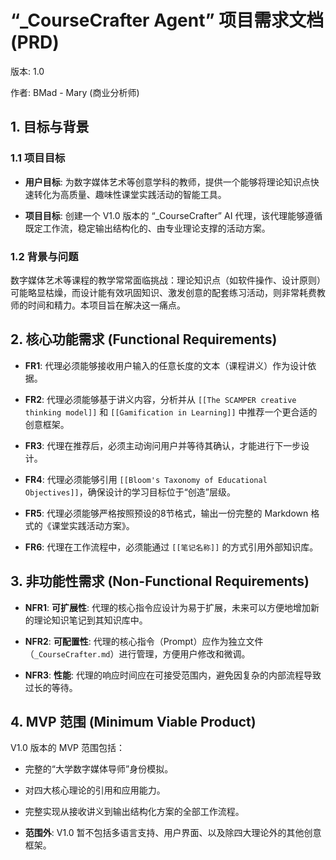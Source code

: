 # “_CourseCrafter Agent” 项目需求文档 (PRD)

版本: 1.0

作者: BMad - Mary (商业分析师)

## 1. 目标与背景

### 1.1 项目目标

- **用户目标**: 为数字媒体艺术等创意学科的教师，提供一个能够将理论知识点快速转化为高质量、趣味性课堂实践活动的智能工具。
    
- **项目目标**: 创建一个 V1.0 版本的 “_CourseCrafter” AI 代理，该代理能够遵循既定工作流，稳定输出结构化的、由专业理论支撑的活动方案。
    

### 1.2 背景与问题

数字媒体艺术等课程的教学常常面临挑战：理论知识点（如软件操作、设计原则）可能略显枯燥，而设计能有效巩固知识、激发创意的配套练习活动，则非常耗费教师的时间和精力。本项目旨在解决这一痛点。

## 2. 核心功能需求 (Functional Requirements)

- **FR1**: 代理必须能够接收用户输入的任意长度的文本（课程讲义）作为设计依据。
    
- **FR2**: 代理必须能够基于讲义内容，分析并从 `[[The SCAMPER creative thinking model]]` 和 `[[Gamification in Learning]]` 中推荐一个更合适的创意框架。
    
- **FR3**: 代理在推荐后，必须主动询问用户并等待其确认，才能进行下一步设计。
    
- **FR4**: 代理必须能够引用 `[[Bloom's Taxonomy of Educational Objectives]]`，确保设计的学习目标位于“创造”层级。
    
- **FR5**: 代理必须能够严格按照预设的8节格式，输出一份完整的 Markdown 格式的《课堂实践活动方案》。
    
- **FR6**: 代理在工作流程中，必须能通过 `[[笔记名称]]` 的方式引用外部知识库。
    

## 3. 非功能性需求 (Non-Functional Requirements)

- **NFR1**: **可扩展性**: 代理的核心指令应设计为易于扩展，未来可以方便地增加新的理论知识笔记到其知识库中。
    
- **NFR2**: **可配置性**: 代理的核心指令（Prompt）应作为独立文件（`_CourseCrafter.md`）进行管理，方便用户修改和微调。
    
- **NFR3**: **性能**: 代理的响应时间应在可接受范围内，避免因复杂的内部流程导致过长的等待。
    

## 4. MVP 范围 (Minimum Viable Product)

V1.0 版本的 MVP 范围包括：

- 完整的“大学数字媒体导师”身份模拟。
    
- 对四大核心理论的引用和应用能力。
    
- 完整实现从接收讲义到输出结构化方案的全部工作流程。
    
- **范围外**: V1.0 暂不包括多语言支持、用户界面、以及除四大理论外的其他创意框架。